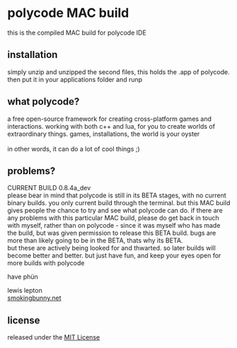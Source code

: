 polycode MAC build
=============

this is the compiled MAC build for polycode IDE


installation
-----------

simply unzip and unzipped the second files, this holds the .app of polycode. then put it in your applications folder and runp

what polycode?
-----
a free open-source framework for creating cross-platform games and interactions. working with both c++ and lua, for you to create worlds of extraordinary things. games, installations, the world is your oyster<br><br>
in other words, it can do a lot of cool things ;)

problems?
-----

CURRENT BUILD 0.8.4a_dev<br>
please bear in mind that polycode is still in its BETA stages, with no current binary builds. you only current build through the terminal. but this MAC build gives people the chance to try and see what polycode can do. if there are any problems with this particular MAC build, please do get back in touch with myself, rather than on polycode - since it was myself who has made the build, but was given permission to release this BETA build. bugs are more than likely going to be in the BETA, thats why its BETA.<br>but these are actively being looked for and thwarted. so later builds will become better and better.
but just have fun, and keep your eyes open for more builds with polycode

have phün

lewis lepton<br>
[smokingbunny.net](http://smokingbunny.net)


license
-----
released under the [MIT License](http://opensource.org/licenses/MIT)